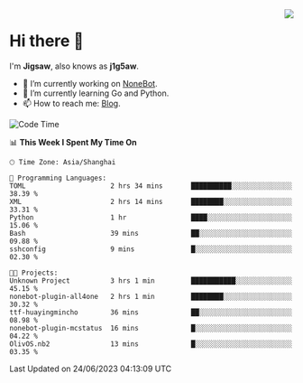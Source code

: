 <a href="#">
  <img align="right" src="https://github-readme-stats.vercel.app/api?username=j1g5awi&count_private=true&show_icons=true&title_color=80070B&text_color=B3B3B3&bg_color=212121&icon_color=80070B" />
</a>

# Hi there 👋

I'm **Jigsaw**, also knows as **j1g5aw**.

- 🔭 I’m currently working on [NoneBot](https://github.com/nonebot).
- 🌱 I’m currently learning Go and Python.
- 📫 How to reach me: [Blog](https://blog.maddestroyer.xyz/).

<!--START_SECTION:waka-->
![Code Time](http://img.shields.io/badge/Code%20Time-1%2C134%20hrs%2022%20mins-blue)

📊 **This Week I Spent My Time On** 

```text
🕑︎ Time Zone: Asia/Shanghai

💬 Programming Languages: 
TOML                     2 hrs 34 mins       ██████████░░░░░░░░░░░░░░░   38.39 % 
XML                      2 hrs 14 mins       ████████░░░░░░░░░░░░░░░░░   33.31 % 
Python                   1 hr                ████░░░░░░░░░░░░░░░░░░░░░   15.06 % 
Bash                     39 mins             ██░░░░░░░░░░░░░░░░░░░░░░░   09.88 % 
sshconfig                9 mins              █░░░░░░░░░░░░░░░░░░░░░░░░   02.30 % 

🐱‍💻 Projects: 
Unknown Project          3 hrs 1 min         ███████████░░░░░░░░░░░░░░   45.15 % 
nonebot-plugin-all4one   2 hrs 1 min         ████████░░░░░░░░░░░░░░░░░   30.32 % 
ttf-huayingmincho        36 mins             ██░░░░░░░░░░░░░░░░░░░░░░░   08.98 % 
nonebot-plugin-mcstatus  16 mins             █░░░░░░░░░░░░░░░░░░░░░░░░   04.22 % 
OlivOS.nb2               13 mins             █░░░░░░░░░░░░░░░░░░░░░░░░   03.35 % 
```


 Last Updated on 24/06/2023 04:13:09 UTC
<!--END_SECTION:waka-->
